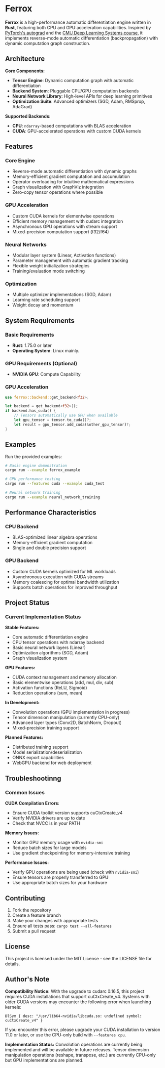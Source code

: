 # Ferrox

**Ferrox** is a high-performance automatic differentiation engine written in **Rust**, featuring both CPU and GPU acceleration capabilities. Inspired by [PyTorch's autograd](https://pytorch.org/docs/stable/autograd.html) and the [CMU Deep Learning Systems course](https://dlsyscourse.org/), it implements reverse-mode automatic differentiation (backpropagation) with dynamic computation graph construction.

## Architecture

**Core Components:**

- **Tensor Engine**: Dynamic computation graph with automatic differentiation
- **Backend System**: Pluggable CPU/GPU computation backends
- **Neural Network Library**: High-level APIs for deep learning primitives
- **Optimization Suite**: Advanced optimizers (SGD, Adam, RMSprop, AdaGrad)

**Supported Backends:**

- **CPU**: `ndarray`-based computations with BLAS acceleration
- **CUDA**: GPU-accelerated operations with custom CUDA kernels

## Features

### Core Engine

- Reverse-mode automatic differentiation with dynamic graphs
- Memory-efficient gradient computation and accumulation
- Operator overloading for intuitive mathematical expressions
- Graph visualization with GraphViz integration
- Zero-copy tensor operations where possible

### GPU Acceleration

- Custom CUDA kernels for elementwise operations
- Efficient memory management with cudarc integration
- Asynchronous GPU operations with stream support
- Mixed-precision computation support (f32/f64)

### Neural Networks

- Modular layer system (Linear, Activation functions)
- Parameter management with automatic gradient tracking
- Flexible weight initialization strategies
- Training/evaluation mode switching

### Optimization

- Multiple optimizer implementations (SGD, Adam)
- Learning rate scheduling support
- Weight decay and momentum

## System Requirements

### Basic Requirements

- **Rust**: 1.75.0 or later
- **Operating System**: Linux mainly.

### GPU Requirements (Optional)

- **NVIDIA GPU**: Compute Capability

### GPU Acceleration

```rust
use ferrox::backend::get_backend<f32>;

let backend = get_backend<f32>();
if backend.has_cuda() {
    // Tensors automatically use GPU when available
    let gpu_tensor = tensor.to_cuda()?;
    let result = gpu_tensor.add_cuda(&other_gpu_tensor)?;
}
```

## Examples

Run the provided examples:

```bash
# Basic engine demonstration
cargo run --example ferrox_example

# GPU performance testing
cargo run --features cuda --example cuda_test

# Neural network training
cargo run --example neural_network_training
```

## Performance Characteristics

### CPU Backend

- BLAS-optimized linear algebra operations
- Memory-efficient gradient computation
- Single and double precision support

### GPU Backend

- Custom CUDA kernels optimized for ML workloads
- Asynchronous execution with CUDA streams
- Memory coalescing for optimal bandwidth utilization
- Supports batch operations for improved throughput

## Project Status

### Current Implementation Status

**Stable Features:**

- Core automatic differentiation engine
- CPU tensor operations with ndarray backend
- Basic neural network layers (Linear)
- Optimization algorithms (SGD, Adam)
- Graph visualization system

**GPU Features:**

- CUDA context management and memory allocation
- Basic elementwise operations (add, mul, div, sub)
- Activation functions (ReLU, Sigmoid)
- Reduction operations (sum, mean)

**In Development:**

- Convolution operations (GPU implementation in progress)
- Tensor dimension manipulation (currently CPU-only)
- Advanced layer types (Conv2D, BatchNorm, Dropout)
- Mixed-precision training support

**Planned Features:**

- Distributed training support
- Model serialization/deserialization
- ONNX export capabilities
- WebGPU backend for web deployment

## Troubleshootinng

### Common Issues

**CUDA Compilation Errors:**

- Ensure CUDA toolkit version supports cuCtxCreate_v4
- Verify NVIDIA drivers are up to date
- Check that NVCC is in your PATH

**Memory Issues:**

- Monitor GPU memory usage with `nvidia-smi`
- Reduce batch sizes for large models
- Use gradient checkpointing for memory-intensive training

**Performance Issues:**

- Verify GPU operations are being used (check with `nvidia-smi`)
- Ensure tensors are properly transferred to GPU
- Use appropriate batch sizes for your hardware

## Contributing

1. Fork the repository
2. Create a feature branch
3. Make your changes with appropriate tests
4. Ensure all tests pass: `cargo test --all-features`
5. Submit a pull request

## License

This project is licensed under the MIT License - see the LICENSE file for details.

## Author's Note

**Compatibility Notice:** With the upgrade to cudarc 0.16.5, this project requires CUDA installations that support cuCtxCreate_v4. Systems with older CUDA versions may encounter the following error when launching kernels:

```
DlSym { desc: "/usr/lib64-nvidia/libcuda.so: undefined symbol: cuCtxCreate_v4" }
```

If you encounter this error, please upgrade your CUDA installation to version 11.0 or later, or use the CPU-only build with `--features cpu`.

**Implementation Status:** Convolution operations are currently being implemented and will be available in future releases. Tensor dimension manipulation operations (reshape, transpose, etc.) are currently CPU-only but GPU implementations are planned.

